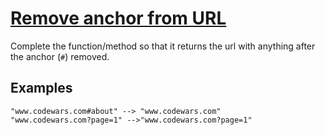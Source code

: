 # [Remove anchor from URL](https://www.codewars.com/kata/remove-anchor-from-url "https://www.codewars.com/kata/51f2b4448cadf20ed0000386")

Complete the function/method so that it returns the url with anything after the anchor (`#`) removed. 

## Examples

```
"www.codewars.com#about" --> "www.codewars.com"
"www.codewars.com?page=1" -->"www.codewars.com?page=1"
```